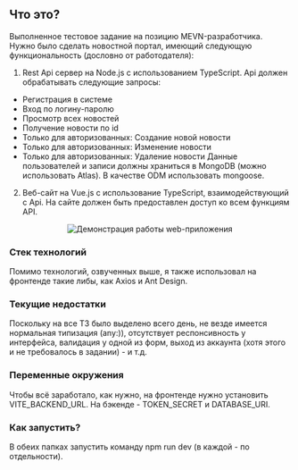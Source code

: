 ## Что это?

Выполненное тестовое задание на позицию MEVN-разработчика. Нужно было сделать новостной портал,
имеющий следующую функциональность (дословно от работодателя):

1. Rest Api сервер на Node.js с использованием TypeScript.
Api должен обрабатывать следующие запросы:
- Регистрация в системе
- Вход по логину-паролю
- Просмотр всех новостей
- Получение новости по id
- Только для авторизованных: Создание новой новости
- Только для авторизованных: Изменение новости
- Только для авторизованных: Удаление новости
Данные пользователей и записи должны храниться в MongoDB (можно использовать Atlas).
В качестве ODM использовать mongoose.

2. Веб-сайт на Vue.js с использование TypeScript, взаимодействующий с Api.
На сайте должен быть предоставлен доступ ко всем функциям API.

<p align="center">
  <img src="https://media.giphy.com/media/y8Abe4f6Ivj4FNuKtF/giphy.gif" alt="Демонстрация работы web-приложения" />
</p>

### Стек технологий

Помимо технологий, озвученных выше, я также использовал на фронтенде такие либы,
как Axios и Ant Design.

### Текущие недостатки

Поскольку на все ТЗ было выделено всего день, не везде имеется нормальная типизация (any:)),
отсутствует респонсивность у интерфейса, валидация у одной из форм, выход из аккаунта (хотя этого
и не требовалось в задании) - и т.д.

### Переменные окружения

Чтобы всё заработало, как нужно, на фронтенде нужно установить VITE_BACKEND_URL. На бэкенде -
TOKEN_SECRET и DATABASE_URI.

### Как запустить?

В обеих папках запустить команду npm run dev (в каждой - по отдельности).
